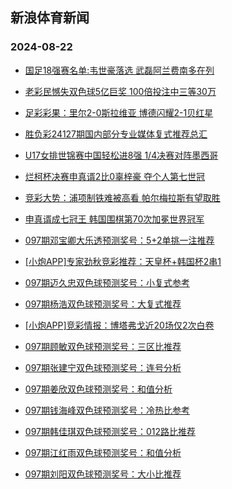 ## 新浪体育新闻 
### 2024-08-22

+ [国足18强赛名单:韦世豪落选 武磊阿兰费南多在列](https://sports.sina.com.cn/china/national/2024-08-21/doc-inckkqsk7869945.shtml)

+ [老彩民憾失双色球5亿巨奖 100倍投注中三等30万](https://sports.sina.com.cn/l/2024-08-21/doc-inckkeas4792153.shtml)

+ [足彩彩果：里尔2-0斯拉维亚 博德闪耀2-1贝红星](https://sports.sina.com.cn/l/2024-08-21/doc-inckkeas4798860.shtml)

+ [胜负彩24127期国内部分专业媒体复式推荐总汇](https://sports.sina.com.cn/l/2024-08-21/doc-inckkeas4813781.shtml)

+ [U17女排世锦赛中国轻松进8强 1/4决赛对阵墨西哥](https://sports.sina.com.cn/others/volleyball/2024-08-21/doc-inckkqsn4636526.shtml)

+ [烂柯杯决赛申真谞2比0辜梓豪 夺个人第七世冠](https://sports.sina.com.cn/go/2024-08-21/doc-inckkzfz9302670.shtml)

+ [竞彩大势：浦项制铁难被高看 帕尔梅拉斯有望取胜](https://sports.sina.com.cn/l/2024-08-21/doc-inckhrze0307757.shtml)

+ [申真谞成七冠王 韩国围棋第70次加冕世界冠军](https://sports.sina.com.cn/go/2024-08-21/doc-inckkzfz9300424.shtml)

+ [097期邓宝卿大乐透预测奖号：5+2单挑一注推荐](https://sports.sina.com.cn/l/2024-08-21/doc-inckkkkq4730617.shtml)

+ [[小炮APP]专家劲秋竞彩推荐：天皇杯+韩国杯2串1](https://sports.sina.com.cn/l/2024-08-21/doc-inckkuyc9367681.shtml)

+ [097期迈久忠双色球预测奖号：小复式参考](https://sports.sina.com.cn/l/2024-08-21/doc-inckkuyh7796278.shtml)

+ [097期杨浩双色球预测奖号：大复式推荐](https://sports.sina.com.cn/l/2024-08-21/doc-inckkuyc9377748.shtml)

+ [[小炮APP]竞彩情报：博塔弗戈近20场仅2次白卷](https://sports.sina.com.cn/l/2024-08-21/doc-inckkeam9608198.shtml)

+ [097期顾敏双色球预测奖号：三区比推荐](https://sports.sina.com.cn/l/2024-08-21/doc-inckkuyk4570164.shtml)

+ [097期张建宁双色球预测奖号：连号分析](https://sports.sina.com.cn/l/2024-08-21/doc-inckkuyk4574523.shtml)

+ [097期姜欣双色球预测奖号：和值分析](https://sports.sina.com.cn/l/2024-08-21/doc-inckkuya2615383.shtml)

+ [097期钱海峰双色球预测奖号：冷热比参考](https://sports.sina.com.cn/l/2024-08-21/doc-inckkuyc9381213.shtml)

+ [097期韩佳琪双色球预测奖号：012路比推荐](https://sports.sina.com.cn/l/2024-08-21/doc-inckkuyk4573830.shtml)

+ [097期江红雨双色球预测奖号：和值分析](https://sports.sina.com.cn/l/2024-08-21/doc-inckkuyc9376816.shtml)

+ [097期刘阳双色球预测奖号：大小比推荐](https://sports.sina.com.cn/l/2024-08-21/doc-inckkuyh7793801.shtml)

